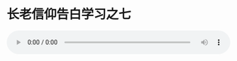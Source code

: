# 长老信仰告白学习之七

<audio style="width: 100%;" preload="false" controls controlslist="nodownload"><source src="//cdn.wechat.edu.pl/audio/mp3/old/12289.mp3" type="audio/mpeg">Your browser does not support the audio element.</audio>


